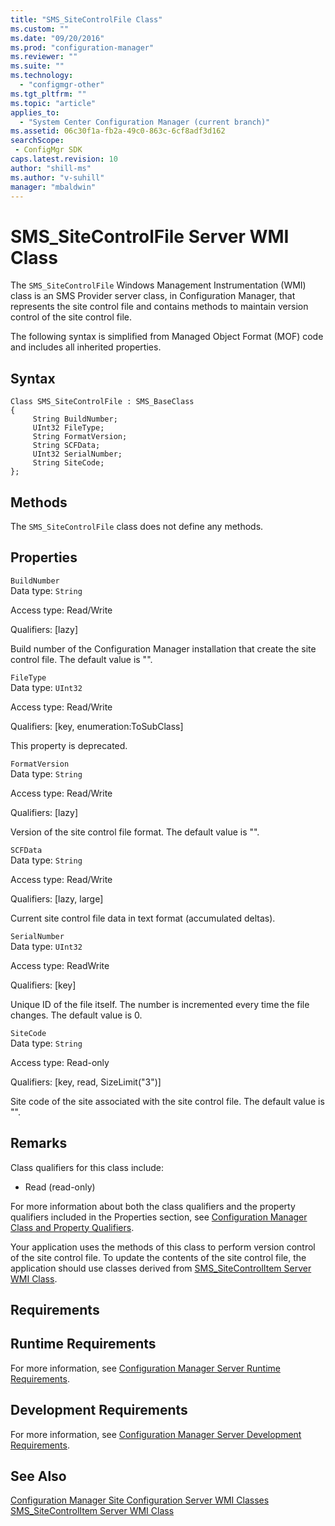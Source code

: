 ```yaml
---
title: "SMS_SiteControlFile Class"
ms.custom: ""
ms.date: "09/20/2016"
ms.prod: "configuration-manager"
ms.reviewer: ""
ms.suite: ""
ms.technology:
  - "configmgr-other"
ms.tgt_pltfrm: ""
ms.topic: "article"
applies_to:
  - "System Center Configuration Manager (current branch)"
ms.assetid: 06c30f1a-fb2a-49c0-863c-6cf8adf3d162searchScope: - ConfigMgr SDK
caps.latest.revision: 10
author: "shill-ms"
ms.author: "v-suhill"
manager: "mbaldwin"
---
```

# SMS_SiteControlFile Server WMI Class
The `SMS_SiteControlFile` Windows Management Instrumentation (WMI) class is an SMS Provider server class, in Configuration Manager, that represents the site control file and contains methods to maintain version control of the site control file.  

 The following syntax is simplified from Managed Object Format (MOF) code and includes all inherited properties.  

## Syntax  

```  
Class SMS_SiteControlFile : SMS_BaseClass   
{  
     String BuildNumber;  
     UInt32 FileType;  
     String FormatVersion;  
     String SCFData;  
     UInt32 SerialNumber;  
     String SiteCode;  
};  
```  

## Methods  
 The `SMS_SiteControlFile` class does not define any methods.  

## Properties  
 `BuildNumber`  
 Data type: `String`  

 Access type: Read/Write  

 Qualifiers: [lazy]  

 Build number of the Configuration Manager installation that create the site control file. The default value is "".  

 `FileType`  
 Data type: `UInt32`  

 Access type: Read/Write  

 Qualifiers: [key, enumeration:ToSubClass]  

 This property is deprecated.  

 `FormatVersion`  
 Data type: `String`  

 Access type: Read/Write  

 Qualifiers: [lazy]  

 Version of the site control file format. The default value is "".  

 `SCFData`  
 Data type: `String`  

 Access type: Read/Write  

 Qualifiers: [lazy, large]  

 Current site control file data in text format (accumulated deltas).  

 `SerialNumber`  
 Data type: `UInt32`  

 Access type: ReadWrite  

 Qualifiers: [key]  

 Unique ID of the file itself. The number is incremented every time the file changes. The default value is 0.  

 `SiteCode`  
 Data type: `String`  

 Access type: Read-only  

 Qualifiers: [key, read, SizeLimit("3")]  

 Site code of the site associated with the site control file. The default value is "".  

## Remarks  
 Class qualifiers for this class include:  

-   Read (read-only)  

 For more information about both the class qualifiers and the property qualifiers included in the Properties section, see [Configuration Manager Class and Property Qualifiers](../../../../../develop/reference/misc/class-and-property-qualifiers.md).  

 Your application uses the methods of this class to perform version control of the site control file. To update the contents of the site control file, the application should use classes derived from [SMS_SiteControlItem Server WMI Class](../../../../../develop/reference/core/servers/configure/sms_sitecontrolitem-server-wmi-class.md).  

## Requirements  

## Runtime Requirements  
 For more information, see [Configuration Manager Server Runtime Requirements](../../../../../develop/core/reqs/server-runtime-requirements.md).  

## Development Requirements  
 For more information, see [Configuration Manager Server Development Requirements](../../../../../develop/core/reqs/server-development-requirements.md).  

## See Also  
 [Configuration Manager Site Configuration Server WMI Classes](../../../../../develop/reference/core/servers/configure/site-configuration-server-wmi-classes.md)   
 [SMS_SiteControlItem Server WMI Class](../../../../../develop/reference/core/servers/configure/sms_sitecontrolitem-server-wmi-class.md)
